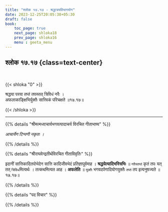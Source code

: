```yaml
---
title: "श्लोक १७.१७ - श्रद्धात्रयविभागयोग"
date: 2023-12-25T20:05:38+05:30
draft: false
book:
    toc_page: true
    next_page: shloka18
    prev_page: shloka16
    menu : geeta_menu
---
```




## श्लोक १७.१७ {class=text-center}

<br/>

{{< shloka  "0"  >}}

श्रद्धया परया तप्तं तपस्तत् त्रिविधं नरैः ।  
अफलाकाङ्क्षिभिर्युक्तैः सात्त्विकं परिचक्षते ॥१७.१७॥

{{< /shloka >}}

---


{{% details "श्रीमत्मध्वाचार्यभगवत्पादाचर्य विरचित  गीताभाष्य" %}}

*आचार्येण टिप्पणी नकृतः ।*

{{% /details %}}



{{% details "श्रीराघवेन्द्रतीर्थविरचित गीताविवृतिः" %}}

इदानीं सात्तिकादितपोभेदेन सात्ति कादिजीवभेदं 
प्रतिज्ञापूर्वमाह । **श्रद्धयेत्यादिभस्त्रिभिः** ॥ `नरैस्तप्तं` कृतं तपः यत्‌
तत्‌ `त्रिविध`मित्यर्थः । तत्कथमित्यत आह । **अफलेति** ॥ 
`युक्तैः` भगवदर्पणादियोगयुक्तैः `तप्तं` तप इत्यनुषज्यते ॥१७.१७॥

{{% /details %}}



{{% details "पद विचार" %}}


{{% /details %}}
